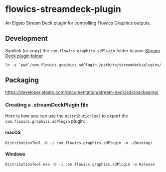 # flowics-streamdeck-plugin

An Elgato Stream Deck plugin for controlling Flowics Graphics outputs.

## Development

Symlink (or copy) the `com.flowics.graphics.sdPlugin` folder to your [Stream Deck plugin folder](https://developer.elgato.com/documentation/stream-deck/sdk/create-your-own-plugin/#creating-your-plugin)

```
ln -s `pwd`/com.flowics.graphics.sdPlugin /path/to/streamdeck/plugins/
```

## Packaging

https://developer.elgato.com/documentation/stream-deck/sdk/packaging/

### Creating a .streamDeckPlugin file

Here is how you can use the `DistributionTool` to export the `com.flowics.graphics.sdPlugin` plugin:

#### macOS

```
DistributionTool -b -i com.flowics.graphics.sdPlugin -o ~/Desktop/
```

#### Windows

```
DistributionTool.exe -b -i com.flowics.graphics.sdPlugin -o Release
```
